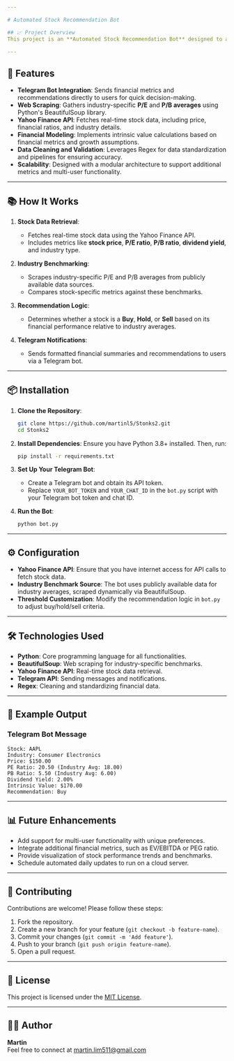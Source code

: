 ```yaml
---

# Automated Stock Recommendation Bot

## 📈 Project Overview
This project is an **Automated Stock Recommendation Bot** designed to assist investors by providing daily financial insights and recommendations. The bot sends key financial metrics, such as **P/E ratios**, **P/B ratios**, and **dividend yields**, via Telegram, along with calculated **intrinsic values** for listed stocks. It compares these metrics against industry benchmarks to recommend whether to **buy**, **hold**, or **sell** specific stocks.

---
```


## 🚀 Features
- **Telegram Bot Integration**: Sends financial metrics and recommendations directly to users for quick decision-making.
- **Web Scraping**: Gathers industry-specific **P/E** and **P/B averages** using Python's BeautifulSoup library.
- **Yahoo Finance API**: Fetches real-time stock data, including price, financial ratios, and industry details.
- **Financial Modeling**: Implements intrinsic value calculations based on financial metrics and growth assumptions.
- **Data Cleaning and Validation**: Leverages Regex for data standardization and pipelines for ensuring accuracy.
- **Scalability**: Designed with a modular architecture to support additional metrics and multi-user functionality.

---

## 📚 How It Works
1. **Stock Data Retrieval**:
   - Fetches real-time stock data using the Yahoo Finance API.
   - Includes metrics like **stock price**, **P/E ratio**, **P/B ratio**, **dividend yield**, and industry type.

2. **Industry Benchmarking**:
   - Scrapes industry-specific P/E and P/B averages from publicly available data sources.
   - Compares stock-specific metrics against these benchmarks.

3. **Recommendation Logic**:
   - Determines whether a stock is a **Buy**, **Hold**, or **Sell** based on its financial performance relative to industry averages.

4. **Telegram Notifications**:
   - Sends formatted financial summaries and recommendations to users via a Telegram bot.

---

## 📦 Installation

1. **Clone the Repository**:
   ```bash
   git clone https://github.com/martinl5/Stonks2.git
   cd Stonks2
   ```

2. **Install Dependencies**:
   Ensure you have Python 3.8+ installed. Then, run:
   ```bash
   pip install -r requirements.txt
   ```

3. **Set Up Your Telegram Bot**:
   - Create a Telegram bot and obtain its API token.
   - Replace `YOUR_BOT_TOKEN` and `YOUR_CHAT_ID` in the `bot.py` script with your Telegram bot token and chat ID.

4. **Run the Bot**:
   ```bash
   python bot.py
   ```

---

## ⚙️ Configuration
- **Yahoo Finance API**: Ensure that you have internet access for API calls to fetch stock data.
- **Industry Benchmark Source**: The bot uses publicly available data for industry averages, scraped dynamically via BeautifulSoup.
- **Threshold Customization**: Modify the recommendation logic in `bot.py` to adjust buy/hold/sell criteria.

---

## 🛠️ Technologies Used
- **Python**: Core programming language for all functionalities.
- **BeautifulSoup**: Web scraping for industry-specific benchmarks.
- **Yahoo Finance API**: Real-time stock data retrieval.
- **Telegram API**: Sending messages and notifications.
- **Regex**: Cleaning and standardizing financial data.

---

## 📄 Example Output
### Telegram Bot Message
```
Stock: AAPL
Industry: Consumer Electronics
Price: $150.00
PE Ratio: 20.50 (Industry Avg: 18.00)
PB Ratio: 5.50 (Industry Avg: 6.00)
Dividend Yield: 2.00%
Intrinsic Value: $170.00
Recommendation: Buy
```

---

## 📊 Future Enhancements
- Add support for multi-user functionality with unique preferences.
- Integrate additional financial metrics, such as EV/EBITDA or PEG ratio.
- Provide visualization of stock performance trends and benchmarks.
- Schedule automated daily updates to run on a cloud server.

---

## 🤝 Contributing
Contributions are welcome! Please follow these steps:
1. Fork the repository.
2. Create a new branch for your feature (`git checkout -b feature-name`).
3. Commit your changes (`git commit -m 'Add feature'`).
4. Push to your branch (`git push origin feature-name`).
5. Open a pull request.

---

## 📄 License
This project is licensed under the [MIT License](LICENSE).

---

## 👨‍💻 Author
**Martin**  
Feel free to connect at martin.lim511@gmail.com

